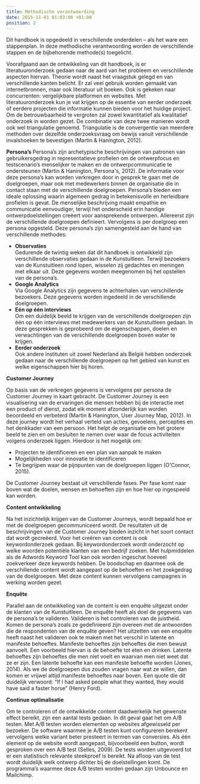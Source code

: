 ```yaml
---
title: Methodische verantwoording
date: 2015-11-01 01:03:00 +01:00
position: 2
---
```


Dit handboek is opgedeeld in verschillende onderdelen – als het ware een stappenplan. In deze methodische verantwoording worden de verschillende stappen en de bijbehorende methode(s) toegelicht. 

Voorafgaand aan de ontwikkeling van dit handboek, is er literatuuronderzoek gedaan naar de aard van het probleem en verschillende aspecten hiervan. Theorie wordt naast het vraagstuk gelegd en van verschillende kanten belicht. Er zal veel gebruik worden gemaakt van internetbronnen, maar ook literatuur uit boeken. Ook is gekeken naar concurrenten: vergelijkbare platformen en websites. Met literatuuronderzoek kun je vat krijgen op de essentie van eerder onderzoek of eerdere projecten die informatie kunnen bieden voor het huidige project. 
Om de betrouwbaarheid te vergroten zal zowel kwantitatief als kwalitatief onderzoek in worden gezet. De combinatie van deze twee manieren wordt ook wel triangulatie genoemd. Triangulatie is de convergentie van meerdere methoden over dezelfde onderzoeksvraag om bewijs vanuit verschillende invalshoeken te bevestigen (Martin & Hanington, 2012). 

**Persona’s**
Persona’s zijn archetypische beschrijvingen van patronen van gebruikersgedrag in representatieve profielen om de ontwerpfocus en testscenario’s menselijker te maken en de ontwerpcommunicatie te ondersteunen (Martin & Hanington, Persona's, 2012). De informatie voor deze persona’s kan worden verkregen door in gesprek te gaan met de doelgroepen, maar ook met medewerkers binnen de organisatie die in contact staan met de verschillende doelgroepen. Persona’s bieden een ideale oplossing waarin algemeen gedrag in betekenisvolle en herleidbare profielen is gevat. De menselijke beschrijving maakt empathie en communicatie eenvoudiger, terwijl het onderscheid erin handige ontwerpdoelstellingen creëert voor aansprekende ontwerpen. 
Allereerst zijn de verschillende doelgroepen definieert. Vervolgens is per doelgroep een persona opgesteld. Deze persona’s zijn samengesteld aan de hand van verschillende methodes:

* **Observaties** <br/>
Gedurende de twintig weken dat dit handboek is ontwikkeld zijn verschillende observaties gedaan in de Kunstuitleen. Terwijl bezoekers van de Kunstuitleen rond lopen, wisselen zij gedachtes en meningen met elkaar uit. Deze gegevens worden meegenomen bij het opstellen van de persona’s. 
* **Google Analytics** <br/>
Via Google Analytics zijn gegevens te achterhalen van verschillende bezoekers. Deze gegevens worden ingedeeld in de verschillende doelgroepen.
* **Eén op één interviews** <br/>
Om een duidelijk beeld te krijgen van de verschillende doelgroepen zijn één op één interviews met medewerkers van de Kunstuitleen gedaan. In deze gesprekken is geprobeerd om de eigenschappen, doelen en verwachtingen van de verschillende doelgroepen boven water te krijgen. 
* **Eerder onderzoek** <br/>
Ook andere instituten uit zowel Nederland als België hebben onderzoek gedaan naar de verschillende doelgroepen op het gebied van kunst en welke eigenschappen hier bij horen. 

**Customer Journey**

Op basis van de verkregen gegevens is vervolgens per persona de Customer Journey in kaart gebracht. De Customer Journey is een visualisering van de ervaringen die mensen hebben bij de interactie met een product of dienst, zodat elk moment afzonderlijk kan worden beoordeeld en verbeterd (Martin & Hanington, User Journey Map, 2012). In deze journey wordt het verhaal verteld van acties, gevoelens, percepties en het denkkader van een persoon. Het helpt de organisatie om het grotere beeld te zien en om besluiten te nemen over waar de focus activiteiten volgens onderzoek liggen. Hierdoor is het mogelijk om:
* Projecten te identificeren en een plan van aanpak te maken
* Mogelijkheden voor innovatie te identificeren
* Te begrijpen waar de pijnpunten van de doelgroepen liggen (O'Connor, 2015).

De Customer Journey bestaat uit verschillende fases. Per fase komt naar boven wat de doelen, wensen en behoeften zijn en hoe hier op ingespeeld kan worden. 

**Content ontwikkeling**

Na het inzichtelijk krijgen van de Customer Journeys, wordt bepaald hoe er met de doelgroepen gecommuniceerd wordt. De resultaten uit de beschrijvingen van de Customer Journey bieden inzicht in het soort contact dat wordt gecreëerd. Voor het creëren van content is ook keywordonderzoek gedaan. Bij keywordonderzoek wordt onderzocht op welke woorden potentiële klanten van een bedrijf zoeken. Met hulpmiddelen als de Adwords Keyword Tool kan ook worden ingeschat hoeveel zoekverkeer deze keywords hebben. De boodschap en daarmee ook de verschillende content wordt aangepast op de behoeften en het zoekgedrag van de doelgroepen. Met deze content kunnen vervolgens campagnes in werking worden gezet.

**Enquête**

Parallel aan de ontwikkeling van de content is een enquête uitgezet onder de klanten van de Kunstuitleen. De enquête heeft als doel de gegevens van de persona’s te valideren.  Valideren is het controleren van de juistheid. Komen de persona’s zoals ze gedefinieerd zijn overeen met de antwoorden die de respondenten van de enquête geven? Het uitzetten van een enquête heeft naast het valideren ook te maken met het verschil in latente en manifeste behoeftes. Manifeste behoeftes zijn behoeftes die men bewust aanvoelt. Een voorbeeld hiervan is de behoefte tot eten en drinken. Latente behoeftes zijn behoeftes die men niet voelt en waarvan men niet weet dat ze er zijn. Een latente behoefte kan een manifeste behoefte worden (Jones, 2014). Als we de doelgroepen dus zouden vragen naar wat ze willen, dan komen er vrijwel altijd manifeste behoeftes naar boven. Een quote die dit duidelijk verwoord: “If I had asked people what they wanted, they would have said a faster horse” (Henry Ford).  

**Continue optimalisatie**

Om te controleren of de ontwikkelde content daadwerkelijk het gewenste effect bereikt, zijn een aantal tests gedaan. In dit geval gaat het om A/B testen. Met A/B testen worden elementen op websites afgewisseld per bezoeker. De software waarmee je A/B testen kunt configureren berekent vervolgens welke variant beter presteert in termen van conversies. Als één element op de website wordt aangepast, bijvoorbeeld een button, wordt gesproken over een A/B test (Selles, 2009). De tests worden uitgevoerd tot er een statistisch relevante steekproef is bereikt. Na afloop van de test wordt duidelijk welk ontwerp dichter bij de doelstellingen komt. De programma’s waarmee deze A/B testen worden gedaan zijn Unbounce en Mailchimp. 